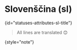 # Slovenščina (sl)
{id="statuses-attributes-sl-title"}

> All lines are translated 😊
>
{style="note"}
